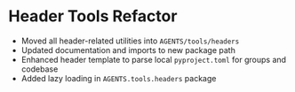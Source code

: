 # Header Tools Refactor

- Moved all header-related utilities into `AGENTS/tools/headers`
- Updated documentation and imports to new package path
- Enhanced header template to parse local `pyproject.toml` for groups and codebase
- Added lazy loading in `AGENTS.tools.headers` package

